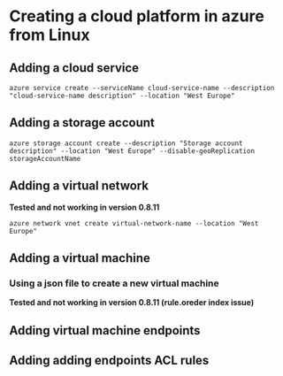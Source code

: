 # Creating a cloud platform in azure from Linux
## Adding a cloud service
    
    azure service create --serviceName cloud-service-name --description "cloud-service-name description" --location "West Europe"
## Adding a storage account

    azure storage account create --description "Storage account description" --location "West Europe" --disable-geoReplication storageAccountName
## Adding a virtual network 
**Tested and not working in version 0.8.11** 

    azure network vnet create virtual-network-name --location "West Europe"
## Adding a virtual machine

### Using a json file to create a new virtual machine
**Tested and not working in version 0.8.11 (rule.oreder index issue)** 

## Adding virtual machine endpoints

## Adding adding endpoints ACL rules
